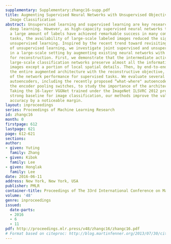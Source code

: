 ```yaml
---
supplementary: Supplementary:zhangc16-supp.pdf
title: Augmenting Supervised Neural Networks with Unsupervised Objectives for Large-scale
  Image Classification
abstract: Unsupervised learning and supervised learning are key research topics in
  deep learning. However, as high-capacity supervised neural networks trained with
  a large amount of labels have achieved remarkable success in many computer vision
  tasks, the availability of large-scale labeled images reduced the significance of
  unsupervised learning. Inspired by the recent trend toward revisiting the importance
  of unsupervised learning, we investigate joint supervised and unsupervised learning
  in a large-scale setting by augmenting existing neural networks with decoding pathways
  for reconstruction. First, we demonstrate that the intermediate activations of pretrained
  large-scale classification networks preserve almost all the information of input
  images except a portion of local spatial details. Then, by end-to-end training of
  the entire augmented architecture with the reconstructive objective, we show improvement
  of the network performance for supervised tasks. We evaluate several variants of
  autoencoders, including the recently proposed “what-where" autoencoder that uses
  the encoder pooling switches, to study the importance of the architecture design.
  Taking the 16-layer VGGNet trained under the ImageNet ILSVRC 2012 protocol as a
  strong baseline for image classification, our methods improve the validation-set
  accuracy by a noticeable margin.
layout: inproceedings
series: Proceedings of Machine Learning Research
id: zhangc16
month: 0
firstpage: 612
lastpage: 621
page: 612-621
sections: 
author:
- given: Yuting
  family: Zhang
- given: Kibok
  family: Lee
- given: Honglak
  family: Lee
date: 2016-06-11
address: New York, New York, USA
publisher: PMLR
container-title: Proceedings of The 33rd International Conference on Machine Learning
volume: '48'
genre: inproceedings
issued:
  date-parts:
  - 2016
  - 6
  - 11
pdf: http://proceedings.mlr.press/v48/zhangc16/zhangc16.pdf
# Format based on citeproc: http://blog.martinfenner.org/2013/07/30/citeproc-yaml-for-bibliographies/
---
```

